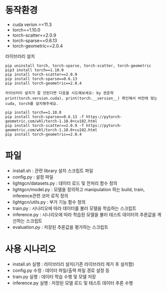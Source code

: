 # 동작환경

- cuda verion ==11.3
- torch==1.10.0
- torch-scatter==2.0.9
- torch-sparse==0.6.13
- torch-geometric==2.0.4

라이브러리 설치

```
pip uninstall torch, torch-sparse, torch-scatter, torch-geometric
pip3 install torch==1.10.0
pip install torch-scatter==2.0.9
pip install torch-sparse==0.6.13
pip install torch-geometric==2.0.4

라이브러리 설치가 잘 안된다면 다음을 시도해보세요: by 권준혁
print(torch.version.cuda), print(torch.__version__) 확인해서 버전에 맞는 cuda, torch를 설치해주세요.

pip install torch==1.10.0
pip install torch-sparse==0.6.13 -f https://pytorch-geometric.com/whl/torch-1.10.0+cu102.html
pip install torch-scatter==2.0.9 -f https://pytorch-geometric.com/whl/torch-1.10.0+cu102.html
pip install torch-geometric==2.0.4
```


# 파일

- install.sh : 관련 library 설치 스크립트 파일
- config.py : 설정 파일
- lightgcn/datasets.py : 데이터 로드 및 전처리 함수 정의
- lightgcn/model.py : 모델을 정의하고 manipulation 하는 build, train, inference관련 코어 로직 정의
- lightgcn/utils.py : 부가 기능 함수 정의
- train.py : 시나리오에 따라 데이터를 불러 모델을 학습하는 스크립트
- inference.py : 시나리오에 따라 학습된 모델을 불러 테스트 데이터의 추론값을 계산하는 스크립트
- evaluation.py : 저장된 추론값을 평가하는 스크립트


# 사용 시나리오

- install.sh 실행 : 라이브러리 설치(기존 라이브러리 제거 후 설치함)
- config.py 수정 : 데이터 파일/출력 파일 경로 설정 등
- train.py 실행 : 데이터 학습 수행 및 모델 저장
- inference.py 실행 : 저장된 모델 로드 및 테스트 데이터 추론 수행
